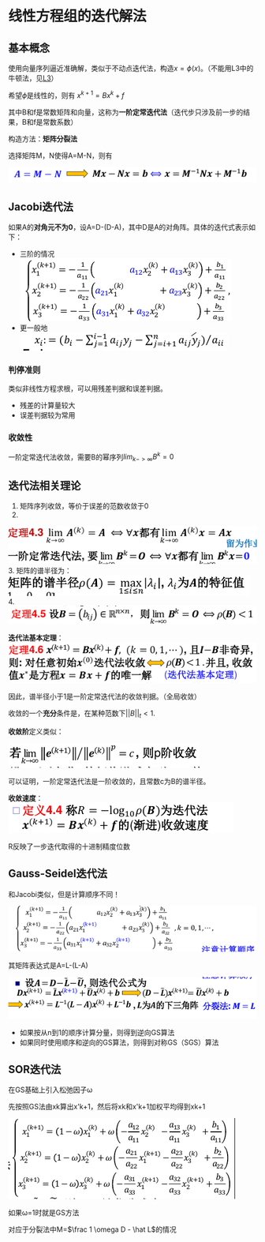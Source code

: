 # 线性方程组的迭代解法

## 基本概念

使用向量序列逼近准确解，类似于不动点迭代法，构造$x=\phi(x)$。（不能用L3中的牛顿法，见[L3](Lecture%203.md)）

希望$\phi$是线性的，则有 $x^{k+1}=Bx^k+f$

其中B和f是常数矩阵和向量，这称为**一阶定常迭代法**（迭代步只涉及前一步的结果，B和f是常数系数）

构造方法：**矩阵分裂法**

选择矩阵M，N使得A=M-N，则有

![](_v_images/20200325111436599_242604954.png)

## Jacobi迭代法

如果A的**对角元不为0**，设A=D-(D-A)，其中D是A的对角阵。具体的迭代式表示如下：

- 三阶的情况
![](_v_images/20200325111736955_886831905.png)
- 更一般地
![](_v_images/20200325111847012_323866957.png)

### 判停准则

类似非线性方程求根，可以用残差判据和误差判据。

- 残差的计算量较大
- 误差判据较为常用

### 收敛性

一阶定常迭代法收敛，需要B的幂序列$lim_{k->\infty}B^k=0$

## 迭代法相关理论

1. 矩阵序列收敛，等价于误差的范数收敛于0
2. 
![](_v_images/20200325114339287_1181886458.png)
3. 矩阵的谱半径为：
![](_v_images/20200325114310180_1848414834.png)
4. 
![](_v_images/20200325114706844_790647916.png)


**迭代法基本定理**：
![](_v_images/20200325114838176_286178752.png)

因此，谱半径小于1是一阶定常迭代法的收敛判据。（全局收敛）

收敛的一个**充分**条件是，在某种范数下$||B||_t<1$.

**收敛阶**定义类似：

![](_v_images/20200325115552417_1519720288.png)

可以证明，一阶定常迭代法是一阶收敛的，且常数c为B的谱半径。

**收敛速度**：
![](_v_images/20200325115650639_376640528.png)

R反映了一步迭代取得的十进制精度位数

## Gauss-Seidel迭代法

和Jacobi类似，但是计算顺序不同！

![](_v_images/20200325115816817_218371586.png)

其矩阵表达式是A=L-(L-A)

![](_v_images/20200325120118363_1165088330.png)

- 如果按从n到1的顺序计算分量，则得到逆向GS算法
- 如果同时使用顺序和逆向的GS算法，则得到对称GS（SGS）算法

## SOR迭代法

在GS基础上引入松弛因子ω

先按照GS法由xk算出x'k+1，然后将xk和x'k+1加权平均得到xk+1

![](_v_images/20200325120649137_1677029794.png)

如果ω=1时就是GS方法

对应于分裂法中M=$\frac 1 \omega D - \hat L$的情况